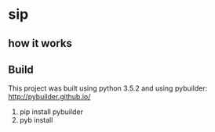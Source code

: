 # sip

## how it works



## Build

This project was built using python 3.5.2 and using pybuilder: http://pybuilder.github.io/

1. pip install pybuilder
2. pyb install
